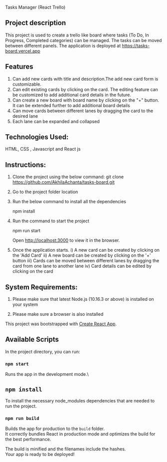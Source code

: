 Tasks Manager (React Trello)

## Project description

This project is used to create a trello like board where tasks (To Do, In Progress, Completed categories) can be managed. The tasks can be moved between different panels. The application is deployed at https://tasks-board.vercel.app

## Features

  1) Can add new cards with title and description.The add new card form is customizable.
  2) Can edit existing cards by clicking on the card. The editing feature can be customized to add additional card details in the future.
  3) Can create a new board with board name by clicking on the "+" button. It can be extended further to add additional board details
  4) Can move cards between different lanes by dragging the card to the desired lane
  5) Each lane can be expanded and collapsed


## Technologies Used: 

HTML, CSS , Javascript and React js

## Instructions:

1) Clone the project using the below command:
   git clone https://github.com/AkhilaAchanta/tasks-board.git 

2) Go to the project folder location 

3) Run the below command to install all the dependencies

   npm install

4) Run the command to start the project

   npm run start
   
   Open [http://localhost:3000](http://localhost:3000) to view it in the browser.

5) Once the application starts. 
   i)   A new card can be created by clicking on the 'Add Card'
   ii)  A new board can be created by clicking on the '+' button
   iii) Cards can be moved between different lanes by dragging the card from one
        lane to another lane
   iv)  Card details can be edited by clicking on the card


## System Requirements:

1) Please make sure that latest Node.js (10.16.3 or above) is installed on your system

2) Please make sure a browser is also installed


This project was bootstrapped with [Create React App](https://github.com/facebook/create-react-app).

## Available Scripts

In the project directory, you can run:

### `npm start`

Runs the app in the development mode.\


## `npm install`
To install the necessary node_modules dependencies that are needed to run the project.

### `npm run build`

Builds the app for production to the `build` folder.\
It correctly bundles React in production mode and optimizes the build for the best performance.

The build is minified and the filenames include the hashes.\
Your app is ready to be deployed!
